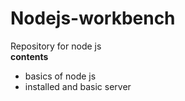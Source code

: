 # Nodejs-workbench
Repository for node js 
<br/>
**contents**
* basics of node js
* installed and basic server
